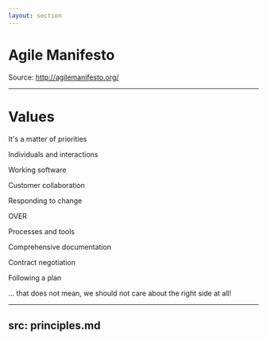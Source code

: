 ```yaml
---
layout: section
---
```


# Agile Manifesto

<div class="sources">
    <span>Source: <a href="http://agilemanifesto.org/">http://agilemanifesto.org/</a></span>
</div>


---

# Values
It's a matter of priorities

<div class="flex justify-around text-2xl mt-20 mb-20">
    <div class="flex flex-col justify-between">
        <p>Individuals and interactions</p>
        <p>Working software</p>
        <p>Customer collaboration</p>
        <p>Responding to change</p>
    </div>
    <div class="flex items-center text-xl">
        <p>OVER</p>
    </div>
    <div class="flex flex-col justify-between">
        <p>Processes and tools</p>
        <p>Comprehensive documentation</p>
        <p>Contract negotiation</p>
        <p>Following a plan</p>
    </div>
</div>

<div class="flex justify-end">
    ... that does not mean, we should not care about the right side at all!
</div>


---
src: principles.md
---
